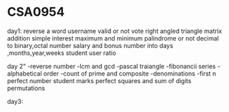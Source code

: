 # CSA0954
day1:
reverse a word
username valid or not
vote
right angled triangle
matrix addition
simple interest
maximum and minimum
palindrome or not
decimal to binary,octal number
salary and bonus
number into days ,months,year,weeks
student user ratio

day 2"
-reverse number
-lcm and gcd
-pascal traiangle
-fibonancii series
-alphabetical order
-count of prime and composite
-denominations
-first n perfect number
student marks
perfect squares and sum of digits
permutations

day3:

